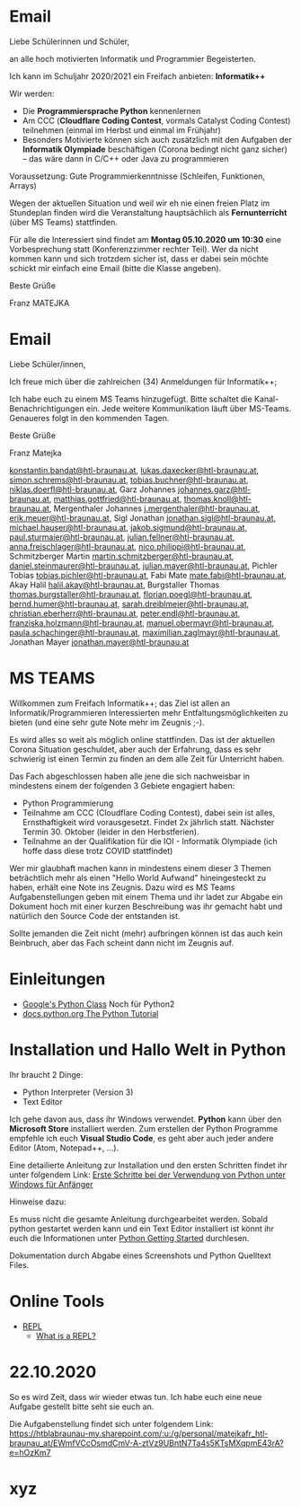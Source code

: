 # Email

Liebe Schülerinnen und Schüler,

an alle hoch motivierten Informatik und Programmier Begeisterten.

Ich kann im Schuljahr 2020/2021 ein Freifach anbieten: **Informatik++**

Wir werden:

- Die **Programmiersprache Python** kennenlernen
- Am CCC (**Cloudflare Coding Contest**, vormals Catalyst Coding Contest) teilnehmen (einmal im Herbst und einmal im Frühjahr)
- Besonders Motivierte können sich auch zusätzlich mit den Aufgaben der **Informatik Olympiade** beschäftigen (Corona bedingt nicht ganz sicher) – das wäre dann in C/C++ oder Java zu programmieren

Voraussetzung: Gute Programmierkenntnisse (Schleifen, Funktionen, Arrays)

Wegen der aktuellen Situation und weil wir eh nie einen freien Platz im Stundeplan finden wird die Veranstaltung hauptsächlich als **Fernunterricht** (über MS Teams) stattfinden.

Für alle die Interessiert sind findet am **Montag 05.10.2020 um 10:30** eine Vorbesprechung statt (Konferenzzimmer rechter Teil). Wer da nicht kommen kann und sich trotzdem sicher ist, dass er dabei sein möchte schickt mir einfach eine Email (bitte die Klasse angeben).

Beste Grüße

Franz MATEJKA



# Email

Liebe Schüler/innen,

Ich freue mich über die zahlreichen (34) Anmeldungen für Informatik++; 

Ich habe euch zu einem MS Teams hinzugefügt. Bitte schaltet die Kanal-Benachrichtigungen ein. Jede weitere Kommunikation läuft über MS-Teams. Genaueres folgt in den kommenden Tagen. 

Beste Grüße

Franz Matejka



konstantin.bandat@htl-braunau.at, lukas.daxecker@htl-braunau.at, simon.schrems@htl-braunau.at, tobias.buchner@htl-braunau.at, niklas.doerfl@htl-braunau.at, Garz Johannes <johannes.garz@htl-braunau.at>, matthias.gottfried@htl-braunau.at, thomas.knoll@htl-braunau.at, Mergenthaler Johannes <j.mergenthaler@htl-braunau.at>, erik.meuer@htl-braunau.at, Sigl Jonathan <jonathan.sigl@htl-braunau.at>, michael.hauser@htl-braunau.at, jakob.sigmund@htl-braunau.at, paul.sturmaier@htl-braunau.at, julian.fellner@htl-braunau.at, anna.freischlager@htl-braunau.at, nico.philippi@htl-braunau.at, Schmitzberger Martin <martin.schmitzberger@htl-braunau.at>, daniel.steinmaurer@htl-braunau.at, julian.mayer@htl-braunau.at, Pichler Tobias <tobias.pichler@htl-braunau.at>, Fabi Mate <mate.fabi@htl-braunau.at>, Akay Halil <halil.akay@htl-braunau.at>, Burgstaller Thomas <thomas.burgstaller@htl-braunau.at>, florian.poegl@htl-braunau.at, bernd.humer@htl-braunau.at, sarah.dreiblmeier@htl-braunau.at, christian.eberherr@htl-braunau.at, peter.endl@htl-braunau.at, franziska.holzmann@htl-braunau.at, manuel.obermayr@htl-braunau.at, paula.schachinger@htl-braunau.at, maximilian.zaglmayr@htl-braunau.at, Jonathan Mayer <jonathan.mayer@htl-braunau.at>



# MS TEAMS

Willkommen zum Freifach Informatik++; das Ziel ist allen an Informatik/Programmieren Interessierten mehr Entfaltungsmöglichkeiten zu bieten (und eine sehr gute Note mehr im Zeugnis ;-).

Es wird alles so weit als möglich online stattfinden. Das ist der aktuellen Corona Situation geschuldet, aber auch der Erfahrung, dass es sehr schwierig ist einen Termin zu finden an dem alle Zeit für Unterricht haben.

Das Fach abgeschlossen haben alle jene die sich nachweisbar in mindestens einem der folgenden 3 Gebiete engagiert haben:

- Python Programmierung
- Teilnahme am CCC (Cloudflare Coding Contest), dabei sein ist alles, Ernsthaftigkeit wird vorausgesetzt. Findet 2x jährlich statt. Nächster Termin 30. Oktober (leider in den Herbstferien).
- Teilnahme an der Qualifikation für die IOI - Informatik Olympiade (ich hoffe dass diese trotz COVID stattfindet)

Wer mir glaubhaft machen kann in mindestens einem dieser 3 Themen beträchtlich mehr als einen "Hello World Aufwand" hineingesteckt zu haben, erhält eine Note ins Zeugnis. Dazu wird es MS Teams Aufgabenstellungen geben mit einem Thema und ihr ladet zur Abgabe ein Dokument hoch mit einer kurzen Beschreibung was ihr gemacht habt und natürlich den Source Code der entstanden ist.

Sollte jemanden die Zeit nicht (mehr) aufbringen können ist das auch kein Beinbruch, aber das Fach scheint dann nicht im Zeugnis auf.









# Einleitungen

- [Google's Python Class](https://developers.google.com/edu/python)
  Noch für Python2
- [docs.python.org The Python Tutorial](https://docs.python.org/3/tutorial/index.html)



# Installation und Hallo Welt in Python

Ihr braucht 2 Dinge:

- Python Interpreter (Version 3)
- Text Editor

Ich gehe davon aus, dass ihr Windows verwendet. **Python** kann über den **Microsoft Store** installiert werden. Zum erstellen der Python Programme empfehle ich euch **Visual Studio Code**, es geht aber auch jeder andere Editor (Atom, Notepad++, ...).

Eine detailierte Anleitung zur Installation und den ersten Schritten findet ihr unter folgendem Link: [Erste Schritte bei der Verwendung von Python unter Windows für Anfänger](https://docs.microsoft.com/de-de/windows/python/beginners)

Hinweise dazu: 

Es muss nicht die gesamte Anleitung durchgearbeitet werden. Sobald python gestartet werden kann und ein Text Editor installiert ist könnt ihr euch die Informationen unter [Python Getting Started](https://www.w3schools.com/python/python_getstarted.asp) durchlesen.

Dokumentation durch Abgabe eines Screenshots und Python Quelltext Files.



# Online Tools

- [REPL](https://repl.it)
  - [What is a REPL?](https://codewith.mu/en/tutorials/1.0/repl)



# 22.10.2020

So es wird Zeit, dass wir wieder etwas tun. Ich habe euch eine neue Aufgabe gestellt bitte seht sie euch an.

Die Aufgabenstellung findet sich unter folgendem Link: https://htblabraunau-my.sharepoint.com/:u:/g/personal/matejkafr_htl-braunau_at/EWmfVCcOsmdCmV-A-ztVz9UBntN7Ta4s5KTsMXqpmE43rA?e=hOzKm7





# xyz



